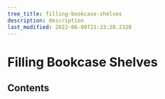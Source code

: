 ```yaml
---
tree_title: filling-bookcase-shelves
description: description
last_modified: 2022-06-09T21:23:28.2328
---
```


# Filling Bookcase Shelves

## Contents
